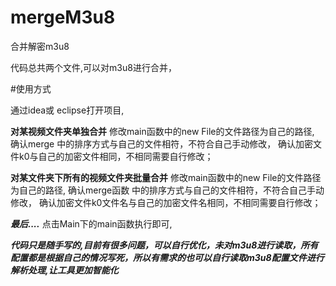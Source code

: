 # mergeM3u8
合并解密m3u8

代码总共两个文件,可以对m3u8进行合并，

#使用方式

通过idea或 eclipse打开项目,

**对某视频文件夹单独合并**
修改main函数中的new File的文件路径为自己的路径,
确认merge 中的排序方式与自己的文件相符，不符合自己手动修改，
确认加密文件k0与自己的加密文件相同，不相同需要自行修改；


**对某文件夹下所有的视频文件夹批量合并**
修改main函数中的new File的文件路径为自己的路径,
确认merge函数 中的排序方式与自己的文件相符，不符合自己手动修改，
确认加密文件k0文件名与自己的加密文件名相同，不相同需要自行修改；


***最后....***
点击Main下的main函数执行即可,

***代码只是随手写的,目前有很多问题，可以自行优化，未对m3u8进行读取，所有配置都是根据自己的情况写死，所以有需求的也可以自行读取m3u8配置文件进行解析处理,让工具更加智能化***
